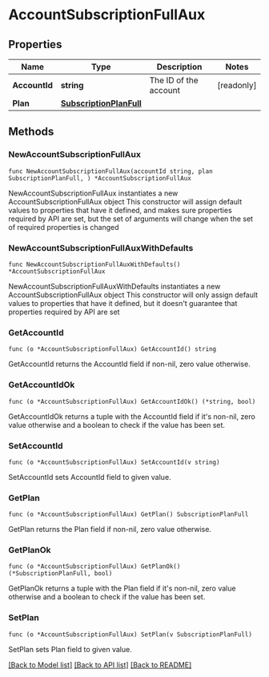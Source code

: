 # AccountSubscriptionFullAux

## Properties

Name | Type | Description | Notes
------------ | ------------- | ------------- | -------------
**AccountId** | **string** | The ID of the account | [readonly] 
**Plan** | [**SubscriptionPlanFull**](SubscriptionPlanFull.md) |  | 

## Methods

### NewAccountSubscriptionFullAux

`func NewAccountSubscriptionFullAux(accountId string, plan SubscriptionPlanFull, ) *AccountSubscriptionFullAux`

NewAccountSubscriptionFullAux instantiates a new AccountSubscriptionFullAux object
This constructor will assign default values to properties that have it defined,
and makes sure properties required by API are set, but the set of arguments
will change when the set of required properties is changed

### NewAccountSubscriptionFullAuxWithDefaults

`func NewAccountSubscriptionFullAuxWithDefaults() *AccountSubscriptionFullAux`

NewAccountSubscriptionFullAuxWithDefaults instantiates a new AccountSubscriptionFullAux object
This constructor will only assign default values to properties that have it defined,
but it doesn't guarantee that properties required by API are set

### GetAccountId

`func (o *AccountSubscriptionFullAux) GetAccountId() string`

GetAccountId returns the AccountId field if non-nil, zero value otherwise.

### GetAccountIdOk

`func (o *AccountSubscriptionFullAux) GetAccountIdOk() (*string, bool)`

GetAccountIdOk returns a tuple with the AccountId field if it's non-nil, zero value otherwise
and a boolean to check if the value has been set.

### SetAccountId

`func (o *AccountSubscriptionFullAux) SetAccountId(v string)`

SetAccountId sets AccountId field to given value.


### GetPlan

`func (o *AccountSubscriptionFullAux) GetPlan() SubscriptionPlanFull`

GetPlan returns the Plan field if non-nil, zero value otherwise.

### GetPlanOk

`func (o *AccountSubscriptionFullAux) GetPlanOk() (*SubscriptionPlanFull, bool)`

GetPlanOk returns a tuple with the Plan field if it's non-nil, zero value otherwise
and a boolean to check if the value has been set.

### SetPlan

`func (o *AccountSubscriptionFullAux) SetPlan(v SubscriptionPlanFull)`

SetPlan sets Plan field to given value.



[[Back to Model list]](../README.md#documentation-for-models) [[Back to API list]](../README.md#documentation-for-api-endpoints) [[Back to README]](../README.md)


